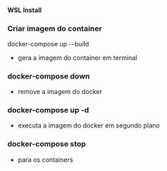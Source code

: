 #### WSL Install


### Criar imagem do container 
docker-compose up --build 
- gera a imagem do container em terminal

### docker-compose down 
- remove a imagem do docker

### docker-compose up -d
- executa a imagem do docker em segundo plano

### docker-compose stop
- para os containers

